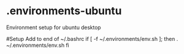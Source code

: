 .environments-ubuntu
====================

Environment setup for ubuntu desktop

#Setup
Add to end of ~/.bashrc
if [ -f ~/.environments/env.sh ]; then
    . ~/.environments/env.sh
fi

